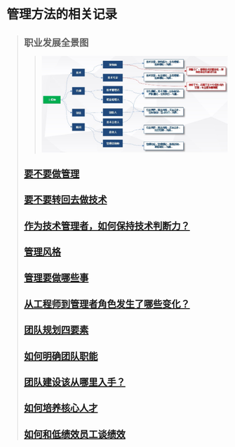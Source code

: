 # 管理方法的相关记录

> ## 职业发展全景图
>> ![全景图](https://github.com/brianxj/brian-management/blob/master/picture/%E5%85%A8%E6%99%AF%E5%9B%BE.jpg "职业发展全景图")
> ## [要不要做管理](https://github.com/brianxj/brian-management/blob/master/doc/should_I_take_up_management.md)
> ## [要不要转回去做技术](https://github.com/brianxj/brian-management/blob/master/doc/Should_I_switch_back_to_technology.md)
> ## [作为技术管理者，如何保持技术判断力？](https://github.com/brianxj/brian-management/blob/master/doc/Maintain_technical_judgment.md)
> ## [管理风格](https://github.com/brianxj/brian-management/blob/master/doc/Management_Style.md)
> ## [管理要做哪些事](https://github.com/brianxj/brian-management/blob/master/doc/Manage_what_to_do.md)
> ## [从工程师到管理者角色发生了哪些变化？]()
> ## [团队规划四要素]()
> ## [如何明确团队职能]()
> ## [团队建设该从哪里入手？]()
> ## [如何培养核心人才]()
> ## [如何和低绩效员工谈绩效]()
> ## 
> ## 

